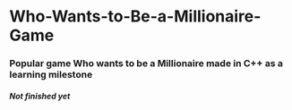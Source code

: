 # Who-Wants-to-Be-a-Millionaire-Game
### Popular game Who wants to be a Millionaire made in C++ as a learning milestone 

##### Not finished yet
